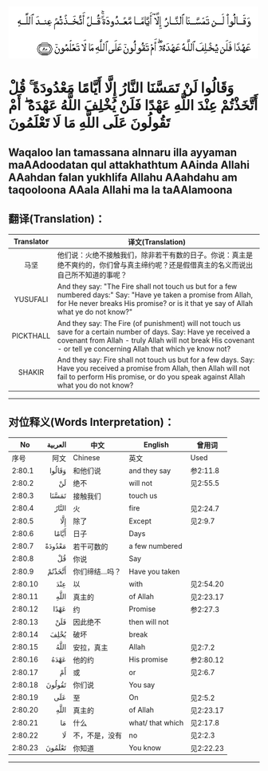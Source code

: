 ![002:080](images/002_080.gif)

#  وَقَالُوا لَنْ تَمَسَّنَا النَّارُ إِلَّا أَيَّامًا مَعْدُودَةً ۚ قُلْ أَتَّخَذْتُمْ عِنْدَ اللَّهِ عَهْدًا فَلَنْ يُخْلِفَ اللَّهُ عَهْدَهُ ۖ أَمْ تَقُولُونَ عَلَى اللَّهِ مَا لَا تَعْلَمُونَ 

## Waqaloo lan tamassana alnnaru illa ayyaman maAAdoodatan qul attakhathtum AAinda Allahi AAahdan falan yukhlifa Allahu AAahdahu am taqooloona AAala Allahi ma la taAAlamoona

## 翻译(Translation)：

| Translator | 译文(Translation)                                            |
| :--------: | ------------------------------------------------------------ |
|    马坚    | 他们说：火绝不接触我们，除非若干有数的日子。你说：真主是绝不爽约的，你们曾与真主缔约呢？还是假借真主的名义而说出自己所不知道的事呢？ |
|  YUSUFALI  | And they say: "The Fire shall not touch us but for a few numbered days:" Say: "Have ye taken a promise from Allah, for He never breaks His promise? or is it that ye say of Allah what ye do not know?" |
| PICKTHALL  | And they say: The Fire (of punishment) will not touch us save for a certain number of days. Say: Have ye received a covenant from Allah - truly Allah will not break His covenant - or tell ye concerning Allah that which ye know not? |
|   SHAKIR   | And they say: Fire shall not touch us but for a few days. Say: Have you received a promise from Allah, then Allah will not fail to perform His promise, or do you speak against Allah what you do not know? |

---

## 对位释义(Words Interpretation)：

| No      | العربية | 中文           | English          | 曾用词    |
| ------- | ------: | -------------- | ---------------- | --------- |
| 序号    |    阿文 | Chinese        | 英文             | Used      |
| 2:80.1  |  وَقَالُوا | 和他们说       | and they say     | 参2:11.8  |
| 2:80.2  |      لَنْ | 绝不           | will not         | 见2:55.5  |
| 2:80.3  |   تَمَسَّنَا | 接触我们       | touch us         |           |
| 2:80.4  |   النَّارُ | 火             | fire             | 见2:24.7  |
| 2:80.5  |     إِلَّا | 除了           | Except           | 见2:9.7   |
| 2:80.6  |   أَيَّامًا | 日子           | Days             |           |
| 2:80.7  |  مَعْدُودَةً | 若干可数的     | a few numbered   |           |
| 2:80.8  |      قُلْ | 你说           | Say              |           |
| 2:80.9  |  أَتَّخَذْتُمْ | 你们缔结…吗？  | Have you taken   |           |
| 2:80.10 |     عِنْدَ | 以             | with             | 见2:54.20 |
| 2:80.11 |    اللَّهِ | 真主的         | of Allah         | 见2:23.17 |
| 2:80.12 |    عَهْدًا | 约             | Promise          | 参2:27.3  |
| 2:80.13 |     فَلَنْ | 因此绝不       | then will not    |           |
| 2:80.14 |    يُخْلِفَ | 破坏           | break            |           |
| 2:80.15 |    اللَّهُ | 安拉，真主     | Allah            | 见2:7.2   |
| 2:80.16 |    عَهْدَهُ | 他的约         | His promise      | 参2:80.12 |
| 2:80.17 |      أَمْ | 或             | or               | 见2:6.7   |
| 2:80.18 |  تَقُولُونَ | 你们说         | You say          |           |
| 2:80.19 |     عَلَى | 至             | On               | 见2:5.2   |
| 2:80.20 |    اللَّهِ | 真主的         | of Allah         | 见2:23.17 |
| 2:80.21 |      مَا | 什么           | what/ that which | 见2:17.8  |
| 2:80.22 |      لَا | 不，不是，没有 | no               | 见2:2.3   |
| 2:80.23 |  تَعْلَمُونَ | 你知道         | You know         | 见2:22.23 |

---
